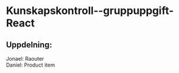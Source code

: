 # Kunskapskontroll--gruppuppgift-React
<h2>Uppdelning: </h2> 
Jonael: Raouter 
<br/>
Daniel: Product item
